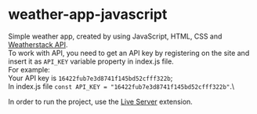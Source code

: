 # weather-app-javascript
Simple weather app, created by using JavaScript, HTML, CSS and [Weatherstack API](https://weatherstack.com/).\
To work with API, you need to get an API key by registering on the site and insert it as `API_KEY` variable property in index.js file.\
For example:\
  Your API key is `16422fub7e3d8741f145bd52cfff322b`;\
  In index.js file `const API_KEY = "16422fub7e3d8741f145bd52cfff322b"`.\

In order to run the project, use the [Live Server](https://marketplace.visualstudio.com/items?itemName=ritwickdey.LiveServer) extension.
